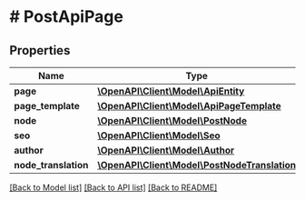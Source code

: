 # # PostApiPage

## Properties

Name | Type | Description | Notes
------------ | ------------- | ------------- | -------------
**page** | [**\OpenAPI\Client\Model\ApiEntity**](ApiEntity.md) |  | [optional]
**page_template** | [**\OpenAPI\Client\Model\ApiPageTemplate**](ApiPageTemplate.md) |  | [optional]
**node** | [**\OpenAPI\Client\Model\PostNode**](PostNode.md) |  | [optional]
**seo** | [**\OpenAPI\Client\Model\Seo**](Seo.md) |  | [optional]
**author** | [**\OpenAPI\Client\Model\Author**](Author.md) |  | [optional]
**node_translation** | [**\OpenAPI\Client\Model\PostNodeTranslation**](PostNodeTranslation.md) |  | [optional]

[[Back to Model list]](../../README.md#models) [[Back to API list]](../../README.md#endpoints) [[Back to README]](../../README.md)
